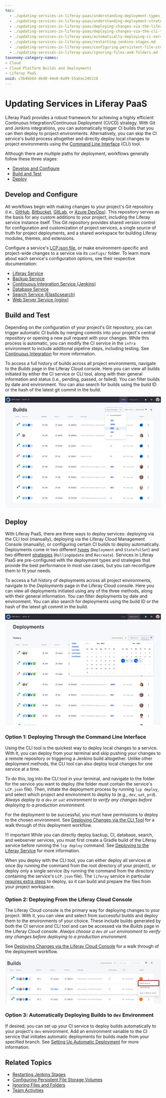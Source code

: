 ```yaml
---
toc:
  - ./updating-services-in-liferay-paas/understanding-deployment-types.md
  - ./updating-services-in-liferay-paas/understanding-deployment-strategies.md
  - ./updating-services-in-liferay-paas/deploying-changes-via-the-liferay-cloud-console.md
  - ./updating-services-in-liferay-paas/deploying-changes-via-the-cli-tool.md
  - ./updating-services-in-liferay-paas/automatically-deploying-ci-service-builds.md
  - ./updating-services-in-liferay-paas/restarting-jenkins-stages.md
  - ./updating-services-in-liferay-paas/configuring-persistent-file-storage-volumes.md
  - ./updating-services-in-liferay-paas/ignoring-files-and-folders.md
taxonomy-category-names:
- Cloud
- Cloud Platform Builds and Deployments
- Liferay PaaS
uuid: c5b4bb64-ded0-44e0-8a99-55abac245118
---
```


# Updating Services in Liferay PaaS

Liferay PaaS provides a robust framework for achieving a highly efficient Continuous Integration/Continuous Deployment (CI/CD) strategy. With Git and Jenkins integrations, you can automatically trigger CI builds that you can then deploy to project environments. Alternatively, you can skip the CI service's build process altogether and directly deploy local changes to project environments using the [Command Line Interface](./reference/command-line-tool.md) (CLI) tool.

Although there are multiple paths for deployment, workflows generally follow these three stages:

- [Develop and Configure](#develop-and-configure)
- [Build and Test](#build-and-test)
- [Deploy](#deploy)

## Develop and Configure

All workflows begin with making changes to your project's Git repository (i.e., [GitHub](./getting-started/configuring-your-github-repository.md), [Bitbucket](./getting-started/configuring-your-bitbucket-repository.md), [GitLab](./getting-started/configuring-your-gitlab-repository.md), or [Azure DevOps](./getting-started/configuring-your-azure-repository.md)). This repository serves as the basis for any custom additions to your project, including the Liferay service instance itself. This Git repository provides shared version control for configuration and customization of project services, a single source of truth for project deployments, and a shared workspace for building Liferay modules, themes, and extensions.

Configure a service's [LCP.json file](./reference/configuration-via-lcp-json.md), or make environment-specific and project-wide changes to a service via its `configs/` folder. To learn more about each service's configuration options, see their respective documentation:

- [Liferay Service](./customizing-liferay-dxp-in-the-cloud/using-the-liferay-dxp-service/configuring-the-liferay-dxp-service.md)
- [Backup Service](./platform-services/backup-service.md)
- [Continuous Integration Service (Jenkins)](./platform-services/continuous-integration.md)
- [Database Service](./platform-services/database-service.md)
- [Search Service (Elasticsearch)](./platform-services/search-service.md)
- [Web Server Service (nginx)](./platform-services/web-server-service.md)

## Build and Test

Depending on the configuration of your project's Git repository, you can trigger automatic CI builds by merging commits into your project's central repository or opening a new pull request with your changes. While this process is automatic, you can modify the CI service in the `infra` environment to include additional pipeline steps, including testing. See [Continuous Integration](./platform-services/continuous-integration.md) for more information.

To access a full history of builds across all project environments, navigate to the *Builds* page in the Liferay Cloud console. Here you can view all builds initiated by either the CI service or CLI tool, along with their general information and status (i.e., pending, passed, or failed). You can filter builds by date and environment. You can also search for builds using the build ID or the hash of the latest git commit in the build.

![You can filter builds by environment.](./updating-services-in-liferay-paas/images/01.png)

## Deploy

With Liferay PaaS, there are three ways to deploy services: deploying via the CLI tool (manually), deploying via the Liferay Cloud Management Console (manually), or configuring certain CI builds to deploy automatically. Deployments come in two different [types](./updating-services-in-liferay-paas/understanding-deployment-types.md) (`Deployment` and `StatefulSet`) and two different [strategies](./updating-services-in-liferay-paas/understanding-deployment-strategies.md) (`RollingUpdate` and `Recreate`). Services in Liferay PaaS are pre-configured with the deployment types and strategies that provide the best performance in most use cases, but you can reconfigure them to fit your needs.

To access a full history of deployments across all project environments, navigate to the *Deployments* page in the Liferay Cloud console. Here you can view all deployments initiated using any of the three methods, along with their general information. You can filter deployments by date and environment. You can also search for deployments using the build ID or the hash of the latest git commit in the build.

![You can filter deployments by date.](./updating-services-in-liferay-paas/images/02.png)

### Option 1: Deploying Through the Command Line Interface

Using the CLI tool is the quickest way to deploy local changes to a service. With it, you can deploy from your terminal and skip pushing your changes to a remote repository or triggering a Jenkins build altogether. Unlike other deployment methods, the CLI tool can also deploy local changes for one service at a time.

To do this, log into the CLI tool in your terminal, and navigate to the folder for the service you want to deploy (the folder must contain the service's `LCP.json` file). Then, initiate the deployment process by running `lcp deploy`, and select which project and environment to deploy to (e.g., `dev`, `uat`, `prd`). *Always deploy to a `dev` or `uat` environment to verify any changes before deploying to a production environment.*

For the deployment to be successful, you must have permissions to deploy to the chosen environment. See [Deploying Changes via the CLI Tool](./updating-services-in-liferay-paas/deploying-changes-via-the-cli-tool.md) for a walk through of this deployment workflow.

!!! important
    While you can directly deploy backup, CI, database, search, and webserver services, you must first create a Gradle build of the Liferay service before running the `lcp deploy` command. See [Deploying to the Liferay Service](./customizing-liferay-dxp-in-the-cloud/using-the-liferay-dxp-service/deploying-to-the-liferay-service.md#cli-tool-deployment) for more information.

When you deploy with the CLI tool, you can either deploy all services at once (by running the command from the root directory of your project), or deploy only a single service (by running the command from the directory containing the service's `LCP.json` file). The `liferay` service in particular [requires extra steps](./customizing-liferay-dxp-in-the-cloud/using-the-liferay-dxp-service/deploying-to-the-liferay-service.md#cli-tool-deployment) to deploy, so it can build and prepare the files from your project workspace.

### Option 2: Deploying From the Liferay Cloud Console

The Liferay Cloud console is the primary way for deploying changes to your project. With it, you can view and select from successful builds and deploy them to the environments of your choice. These include builds generated by both the CI service and CLI tool and can be accessed via the *Builds* page in the Liferay Cloud console. *Always choose a `dev` or `uat` environment to verify any changes before deploying to a production environment.*

See [Deploying Changes via the Liferay Cloud Console](./updating-services-in-liferay-paas/deploying-changes-via-the-liferay-cloud-console.md) for a walk through of the deployment workflow.

![Deploy builds via the Liferay Cloud console.](./updating-services-in-liferay-paas/images/03.png)

### Option 3: Automatically Deploying Builds to `dev` Environment

If desired, you can set up your CI service to deploy builds automatically to your project's `dev` environment. Add an environment variable to the CI service that initiates automatic deployments for builds made from your specified branch. See [Setting Up Automatic Deployment](./updating-services-in-liferay-paas/automatically-deploying-ci-service-builds.md) for more information.

## Related Topics

- [Restarting Jenkins Stages](./updating-services-in-liferay-paas/restarting-jenkins-stages.md)
- [Configuring Persistent File Storage Volumes](./updating-services-in-liferay-paas/configuring-persistent-file-storage-volumes.md)
- [Ignoring Files and Folders](./updating-services-in-liferay-paas/ignoring-files-and-folders.md)
- [Team Activities](./manage-and-optimize/team-activities.md)